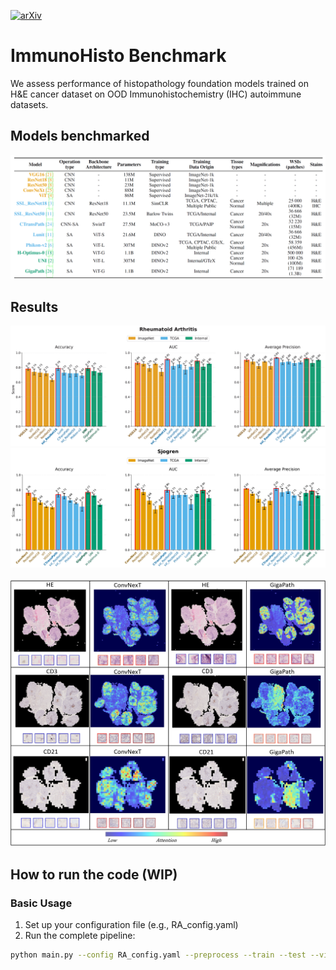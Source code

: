 [![arXiv](https://img.shields.io/badge/arXiv-1234.56789-b31b1b.svg?style=plastic)](https://arxiv.org/abs/2410.21560)

# ImmunoHisto Benchmark

We assess performance of histopathology foundation models trained on H&E cancer 
dataset on OOD Immunohistochemistry (IHC) autoimmune datasets. 

## Models benchmarked

![models_benchmarked.png](figures/models_benchmarked.png)

## Results

<p align="center">
<img src="figures/RA_results.png" alt="drawing" width="700"/>
<img src="figures/Sjogren_results.png" alt="drawing" width="700"/>
</p>

<p align="center">
<img src="figures/heatmap_visualisation.png" alt="drawing" width="800"/>
</p>

## How to run the code (WIP)

### Basic Usage

1. Set up your configuration file (e.g., RA_config.yaml)
2. Run the complete pipeline:

```bash
python main.py --config RA_config.yaml --preprocess --train --test --visualise
```
